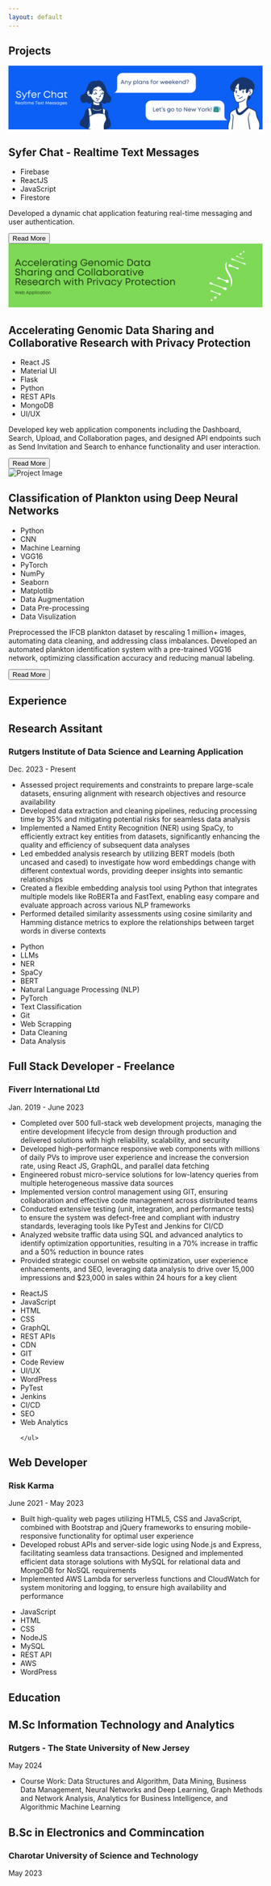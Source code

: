 ```yaml
---
layout: default
---
```

  <h2 class="section_title">Projects</h2>
  <div class="project_container">
  <div class="card">
    <img class="card-image" src="/portfolio/assets/img/Syfer Chat.png" alt="Project Image">
    <h2 class="item_title">Syfer Chat - Realtime Text Messages</h2>
    <ul class="skills">
      <li>Firebase</li>
      <li>ReactJS</li>
      <li>JavaScript</li>
      <li>Firestore</li>                                                            
    </ul>
    <p class="item_des">Developed a dynamic chat application featuring real-time messaging and user authentication. </p>
    <a href="/portfolio/pages/syferchat" class="read-more"><button class="button">Read More</button></a>
  </div>
  
  <div class="card">
    <img class="card-image" src="/portfolio/assets/img/Collabrative Research Web Application.png" alt="Project Image">
    <h2 class="item_title">Accelerating Genomic Data Sharing and Collaborative Research with Privacy Protection</h2>
    <ul class="skills">
      <li>React JS</li>
      <li>Material UI</li>
      <li>Flask</li>
      <li>Python</li>
      <li>REST APIs</li>
      <li>MongoDB</li>
      <li>UI/UX</li>                                                           
    </ul>
    <p class="item_des">Developed key web application components including the Dashboard, Search, Upload, and Collaboration pages, and designed API endpoints such as Send Invitation and Search to enhance functionality and user interaction.</p>
    <a href="/portfolio/pages/genomics-data-sharing" class="read-more"><button class="button">Read More</button></a>
  </div>
  <div class="card">
    <img class="card-image" src="/portfolio/assets/img/Planton Classification.png" alt="Project Image">
    <h2 class="item_title">Classification of Plankton using Deep Neural Networks</h2>
    <ul class="skills">
      <li>Python</li>
      <li>CNN</li>
      <li>Machine Learning</li>
      <li>VGG16</li>
      <li>PyTorch</li>
      <li>NumPy</li>
      <li>Seaborn</li>
      <li>Matplotlib</li>
      <li>Data Augmentation</li>
      <li>Data Pre-processing</li>
      <li>Data Visulization</li>                                                        
    </ul>
    <p class="item_des">Preprocessed the IFCB plankton dataset by rescaling 1 million+ images, automating data cleaning, and addressing class imbalances. Developed an automated plankton identification system with a pre-trained VGG16 network, optimizing classification accuracy and reducing manual labeling.</p>
    <a href="/portfolio/pages/classification-of-plankton-using-deep-neural-networks" class="read-more"><button class="button">Read More</button></a>
  </div>
  <!-- Add more cards here as needed -->
</div>
<h2 class="section_title">Experience</h2>
<div class="experience-container">
  <div class="experience-card">
    <div class="experience-header">
      <div>
        <h2 class="item_title">Research Assitant</h2>
        <h3 class="company-name">Rutgers Institute of Data Science and Learning Application</h3>
      </div>
      <p class="present_date">Dec. 2023 - Present</p>
    </div>
    <ul class="item_des">
      <li>Assessed project requirements and constraints to prepare large-scale datasets, ensuring alignment with research objectives and resource availability</li>
  <li>Developed data extraction and cleaning pipelines, reducing processing time by 35% and mitigating potential risks for seamless data analysis</li>
  <li>Implemented a Named Entity Recognition (NER) using SpaCy, to efficiently extract key entities from datasets, significantly enhancing the quality and efficiency of subsequent data analyses</li>
  <li>Led embedded analysis research by utilizing BERT models (both uncased and cased) to investigate how word embeddings change with different contextual words, providing deeper insights into semantic relationships</li>
  <li>Created a flexible embedding analysis tool using Python that integrates multiple models like RoBERTa and FastText, enabling easy compare and evaluate approach across various NLP frameworks</li>
  <li>Performed detailed similarity assessments using cosine similarity and Hamming distance metrics to explore the relationships between target words in diverse contexts</li>
    </ul>
    <ul class="skills">
      <li>Python</li>
      <li>LLMs</li>
      <li>NER </li>
      <li>SpaCy</li>
      <li>BERT</li>
      <li>Natural Language Processing (NLP)</li>
      <li>PyTorch</li>
      <li>Text Classification</li>
      <li>Git</li> <li>Web Scrapping</li> <li>Data Cleaning</li><li>Data Analysis</li>
    </ul>
  </div>
  
  <div class="experience-card">
    <div class="experience-header">
      <div>
        <h2 class="item_title">Full Stack Developer - Freelance</h2>
        <h3 class="company-name">Fiverr International Ltd</h3>
      </div>
      <p class="job-dates">Jan. 2019 - June 2023</p>
    </div>
    <ul class="item_des">
      <li>Completed over 500 full-stack web development projects, managing the entire development lifecycle from design through production and delivered solutions with high reliability, scalability, and security</li>
      <li>Developed high-performance responsive web components with millions of daily PVs to improve user experience and increase the conversion rate, using React JS, GraphQL, and parallel data fetching</li>
      <li>Engineered robust micro-service solutions for low-latency queries from multiple heterogeneous massive data sources</li>
      <li>Implemented version control management using GIT, ensuring collaboration and effective code management across distributed teams</li>
      <li>Conducted extensive testing (unit, integration, and performance tests) to ensure the system was defect-free and compliant with industry standards, leveraging tools like PyTest and Jenkins for CI/CD</li>
      <li>Analyzed website traffic data using SQL and advanced analytics to identify optimization opportunities, resulting in a 70% increase in traffic and a 50% reduction in bounce rates</li>
      <li>Provided strategic counsel on website optimization, user experience enhancements, and SEO, leveraging data analysis to drive over 15,000 impressions and $23,000 in sales within 24 hours for a key client</li>
    </ul>
    <ul class="skills">
      <li>ReactJS</li>
      <li>JavaScript</li>
      <li>HTML</li>
      <li>CSS</li>
      <li>GraphQL</li>
      <li>REST APIs</li>
      <li>CDN</li>
      <li>GIT</li>
      <li>Code Review</li>
      <li>UI/UX</li>
      <li>WordPress</li>
      <li>PyTest</li>
      <li>Jenkins</li>
      <li>CI/CD</li>
      <li>SEO</li>
      <li>Web Analytics</li>

    </ul>
  </div>
  <div class="experience-card">
    <div class="experience-header">
      <div>
        <h2 class="item_title">Web Developer</h2>
        <h3 class="company-name">Risk Karma</h3>
      </div>
      <p class="job-dates">June 2021 - May 2023</p>
    </div>
    <ul class="item_des">
      <li>Built high-quality web pages utilizing HTML5, CSS and JavaScript, combined with Bootstrap and jQuery frameworks to ensuring mobile-responsive functionality for optimal user experience</li>
      <li>Developed robust APIs and server-side logic using Node.js and Express, facilitating seamless data transactions. Designed and implemented efficient data storage solutions with MySQL for relational data and MongoDB for NoSQL requirements</li>
      <li>Implemented AWS Lambda for serverless functions and CloudWatch for system monitoring and logging, to ensure high availability and performance</li>
    </ul>
    <ul class="skills">
      <li>JavaScript</li>
      <li>HTML</li>
      <li>CSS</li>
      <li>NodeJS</li>
      <li>MySQL</li>
      <li>REST API</li>
      <li>AWS</li>
      <li>WordPress</li>
    </ul>
  </div>
  <!-- Add more experience cards as needed -->
</div>

<h2 class="section_title">Education</h2>
<div class="experience-container">  <div class="experience-card">
    <div class="experience-header">
      <div>
        <h2 class="item_title">M.Sc Information Technology and Analytics</h2>
        <h3 class="company-name">Rutgers - The State University of New Jersey</h3>
      </div>
      <p class="present_date">May 2024</p>
    </div>
    <ul class="item_des">
      <li>Course Work: Data Structures and Algorithm, Data Mining, Business Data Management, Neural Networks and Deep Learning, Graph Methods and Network Analysis, Analytics for Business Intelligence, and Algorithmic Machine Learning</li>
    </ul>
  </div>
  <div class="experience-container">  <div class="experience-card">
    <div class="experience-header">
      <div>
        <h2 class="item_title">B.Sc in Electronics and Commincation</h2>
        <h3 class="company-name">Charotar University of Science and Technology</h3>
      </div>
      <p class="job-dates">May 2023</p>
    </div>
  </div>
  <!-- Add more experience cards as needed -->
</div>




